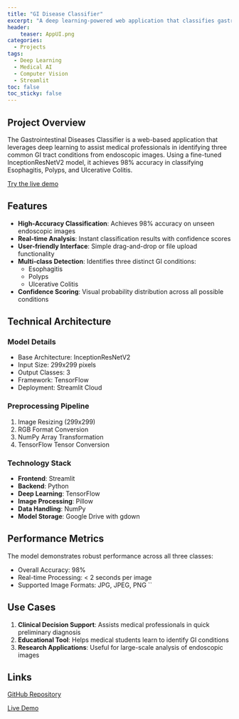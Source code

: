 ```yaml
---
title: "GI Disease Classifier"
excerpt: "A deep learning-powered web application that classifies gastrointestinal diseases from endoscopic images with 98% accuracy."
header:
    teaser: AppUI.png
categories:
  - Projects
tags:
  - Deep Learning
  - Medical AI
  - Computer Vision
  - Streamlit
toc: false
toc_sticky: false
---
```


## Project Overview

The Gastrointestinal Diseases Classifier is a web-based application that leverages deep learning to assist medical professionals in identifying three common GI tract conditions from endoscopic images. Using a fine-tuned InceptionResNetV2 model, it achieves 98% accuracy in classifying Esophagitis, Polyps, and Ulcerative Colitis.

[Try the live demo](https://gidiseaseclassifier.streamlit.app/)

## Features

- **High-Accuracy Classification**: Achieves 98% accuracy on unseen endoscopic images
- **Real-time Analysis**: Instant classification results with confidence scores
- **User-friendly Interface**: Simple drag-and-drop or file upload functionality
- **Multi-class Detection**: Identifies three distinct GI conditions:
  - Esophagitis
  - Polyps
  - Ulcerative Colitis
- **Confidence Scoring**: Visual probability distribution across all possible conditions

## Technical Architecture

### Model Details
- Base Architecture: InceptionResNetV2
- Input Size: 299x299 pixels
- Output Classes: 3
- Framework: TensorFlow
- Deployment: Streamlit Cloud

### Preprocessing Pipeline
1. Image Resizing (299x299)
2. RGB Format Conversion
3. NumPy Array Transformation
4. TensorFlow Tensor Conversion

### Technology Stack
- **Frontend**: Streamlit
- **Backend**: Python
- **Deep Learning**: TensorFlow
- **Image Processing**: Pillow
- **Data Handling**: NumPy
- **Model Storage**: Google Drive with gdown

## Performance Metrics

The model demonstrates robust performance across all three classes:
- Overall Accuracy: 98%
- Real-time Processing: < 2 seconds per image
- Supported Image Formats: JPG, JPEG, PNG
``

## Use Cases

1. **Clinical Decision Support**: Assists medical professionals in quick preliminary diagnosis
2. **Educational Tool**: Helps medical students learn to identify GI conditions
3. **Research Applications**: Useful for large-scale analysis of endoscopic images

## Links
[GitHub Repository](https://github.com/byahmedali/GIDiseaseClassifier)

[Live Demo](https://gidiseaseclassifier.streamlit.app/)